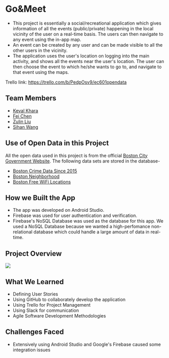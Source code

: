 # Go&Meet

* This project is essentially a social/recreational application which gives information of all the events (public/private) happening in the local vicinity of the user on a real-time basis. The users can then navigate to any event using the in-app map. 
* An event can be created by any user and can be made visible to all the other users in the vicinity. 
* The application uses the user's location on logging into the main activity, and shows all the events near the user's location. The user can then choose the event to which he/she wants to go to, and navigate to that event using the maps.

Trello link: https://trello.com/b/PedpOsv9/ec601opendata

## Team Members

* [Keval Khara](https://github.com/kev5)
* [Fei Chen](https://github.com/nantongchenfei)
* [Zulin Liu](https://github.com/liuzulin)
* [Sihan Wang](https://github.com/shwang95)

## Use of Open Data in this Project

All the open data used in this project is from the official [Boston City Government Website](https://data.boston.gov). The following data sets are stored in the database-
 - [Boston Crime Data Since 2015](https://data.boston.gov/dataset/crime-incident-reports-august-2015-to-date-source-new-system)
 - [Boston Neighborhood](https://data.boston.gov/dataset/boston-neighborhoods)
 - [Boston Free WiFi Locations](https://data.boston.gov/dataset/wicked-free-wi-fi-locations)
 
## How we Built the App

* The app was developed on Android Studio.
* Firebase was used for user authentication and verification.
* Firebase's NoSQL Database was used as the database for this app. We used a NoSQL Database because we wanted a high-perfomance non-relational database which could handle a large amount of data in real-time.

## Project Overview

![](https://github.com/kev5/Go-Meet/blob/master/Project%20Overview.PNG)

## What We Learned

* Defining User Stories 
* Using GitHub to collaborately develop the application
* Using Trello for Project Management
* Using Slack for communication
* Agile Software Development Methodologies

## Challenges Faced

* Extensively using Android Studio and Google's Firebase caused some integration issues
